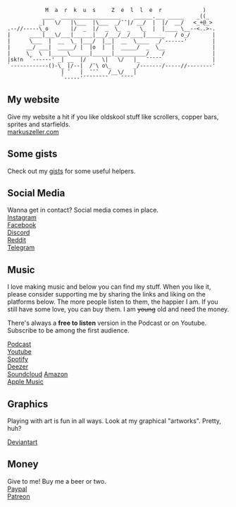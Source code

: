 ```
            M  a  r  k  u  s     Z  e  l  l  e  r             )
           ____  ___________________    ______.___ _____    _((_
          _|   \/   |\___  |\___  _/¯¯|/ __/  |  |/  __/   <_+@_>
.--//-----\_o       |/  _  |/  _  \_  _   \_  |  |____ \__--<..>-.
|      ____|___\/___|______|___/___/__/____|______   / o_/       |
|      \___  |  __  \_ |___/  |__|  __  \____  _/`------'        |
|     __/ ___|  _____/ |  |o  |  |  _____/  _  \__               |
|     \_  \  |_____\______|______|__________/    /               |
|sk!n  `------' _| __  |/     \|   \/   |_  ¯¯¯¯¯                |
`------------()-\_ |/--|  /¯\ o\_       _/-------/-----//--------'
                 | ¯   |  ¯¯¯   /__\/   |
                 `-----'¯¯¯¯¯¯¯¯    ¯¯¯¯
```

## My website  
Give my website a hit if you like oldskool stuff like scrollers, copper bars, sprites and starfields.  
[markuszeller.com](https://markuszeller.com)

## Some gists
Check out my [gists](https://gist.github.com/markuszeller) for some useful helpers.

## Social Media  
Wanna get in contact? Social media comes in place.  
[Instagram](https://www.instagram.com/markuszeller/)  
[Facebook](https://www.facebook.com/markus.zeller.private)  
[Discord](https://discord.gg/qnYxa6q)   
[Reddit](https://www.reddit.com/user/markuszeller)  
[Telegram](https://telegram.me/markuszeller)  

## Music
I love making music and below you can find my stuff.
When you like it, please consider supporting me by sharing the links and liking on the platforms below.
The more people listen to them, the happier I am.
If you still have some love, you can buy them. I am ~~young~~ old and need the money.

There's always a **free to listen** version in the Podcast or on Youtube. Subscribe to be among the first audience.
  
[Podcast](https://itunes.apple.com/de/podcast/dj-n-4cer-promo-podcast/id323879840?l=en&mt=2)  
[Youtube](https://www.youtube.com/playlist?list=PL9B5E1B5F9712127A)  
[Spotify](https://open.spotify.com/artist/2Tzmp2LceoFOr9n2hZ7C2L)  
[Deezer](https://www.deezer.com/en/artist/13317899)  
[Soundcloud](https://soundcloud.com/dj-n-4cer)
[Amazon](https://www.amazon.com/s?k=Markus+Zeller+Music+Forced+Grooves+Records&i=digital-music&ref=nb_sb_noss)  
[Apple Music](https://music.apple.com/de/artist/markus-zeller/437816491?l=en)

## Graphics
Playing with art is fun in all ways. Look at my graphical "artworks".
Pretty, huh?
  
[Deviantart](https://www.deviantart.com/markuszeller)

## Money
Give to me! Buy me a beer or two.  
[Paypal](https://www.paypal.me/markuszeller)  
[Patreon](https://www.patreon.com/markuszeller)  
